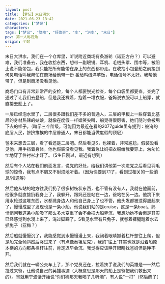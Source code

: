 ```yaml
---
layout: post
title: 【梦记】末日洪水
date: 2021-06-23 13:42
categories: ["梦记"]
characters: 
tags: ["梦记", "隐喻", "好故事", "水", "洪水", "末日"]
pov: 第一人称视角
origin: 个站
---
```


末日大洪水，我们在一个仓库里，听说附近商场有条游轮（诺亚方舟？）可以避难，我们准备去，我在收拾东西，想带一副眼镜、耳机、毛绒头罩、围巾等，被阻止说不能带包，我只能把所有能带在身上的东西都带走。在收拾小包登船之前接到何炅电话叫我帮忙在商场给他带一份 番茄鸡蛋洋芋饭，电话信号不太好。我帮他带了，但是到商场没看见他。

商场门口有非常非常严的安检，每个人都要脱光检查，每个口袋里都要查。查完了通过了让我们去登船，但是我还裸着，抱着一堆衣服，爸妈说衣服可以上船穿，就直接去船上了。

一层已经泡水里了，二层很多跟我们差不多的普通人，三层的甲板上一些穿着比基尼的身材热辣的姑娘，就像在度假一样嬉笑尖叫，船晃得很厉害，她们随时会被甩下去的样子。（暗示三个阶级，可能因为最近在看的2077guide里有提到：被淹的底层人民，挤挤挨挨的中层普通人，末日都能当做度假的顶层）

爸本来想去三层，看了看还是二层吧。然后看见S，也裸着，非常尴尬，假装没看见他，用手挡着身体，他也假装没看见我。我着急让妈把衣服给我要穿上，匆匆忙忙地穿了件衬衫才好了。（S生日刚过，最近有想到）

然后有个人站在我们前面发言，说党的好处，给我们讲他第一次进党之后看见羽毛球的惊奇，我有点不屑又不耐烦地听着。（因为快要到7.1了，看到过相关的一些消息/推送等）

然后他从站的地方往我们扔了很多树枝状东西，也不管有没有人，我就在他面前，他很多就直接扔我身上了，我躲开，跟妈还是站在一边，爸站在另一边。他跳下来用水枪滋这堆东西，水都溅身边人和他自己身上了也不管，他头发都被滋得翘起来了，慢慢成型了发现也是一条小船，他说我们站的是cruise，这是一条boat。妈悄悄问我这条小船吸了那么多水变重了会不会把大船弄沉，我想劝她不会但是其实已经感觉到水漫上来了，淹过脚踝了。S看见水里有只兔子，就卷着裤腿蹚着水去抓兔子（亚梅？）

然后船就慢慢沉了，我能感觉到水慢慢漫上来，我闭着眼睛抓着栏杆想往上爬，但是船完全倾斜然后竖过来了（有点像泰坦尼克），我的“往上”其实也就是沿着船原本横的方向那条栏杆往前，肯定迟早会沉。我觉得应该睁开眼睛找爸妈但是睁不开。

然后我们就在一辆公交车上了，那个党员还在，拉着扶手说我们的英雄是——然后拉过来爸，让他说自己的英雄事迹（大概意思是那天的船上是爸把我们救出来的）。爸就用宁波话开始说“你们猜那天我喝了几听酒”，有人说“一打”（然后醒了）

